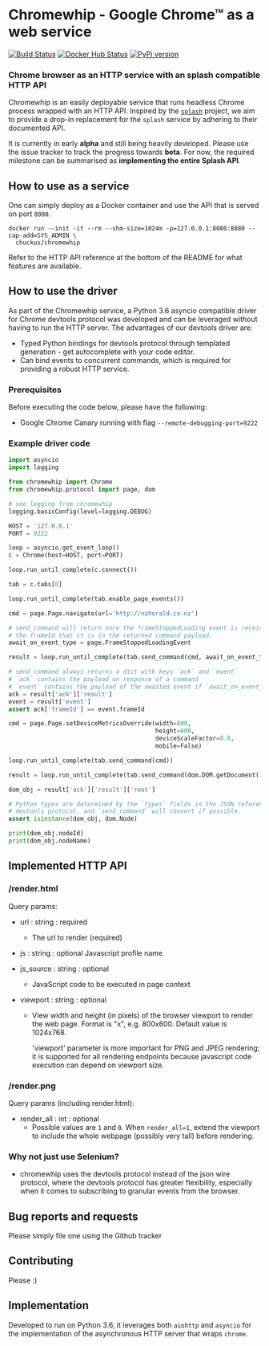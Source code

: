 # Chromewhip - Google Chrome™ as a web service

[![Build Status](https://travis-ci.org/chuckus/chromewhip.svg?branch=master)](https://travis-ci.org/chuckus/chromewhip)
[![Docker Hub Status](https://img.shields.io/docker/build/chuckus/chromewhip.svg)](https://img.shields.io/docker/build/chuckus/chromewhip.svg)
[![PyPi version](https://img.shields.io/pypi/v/chromewhip.svg)](https://img.shields.io/pypi/v/chromewhip.svg)


### Chrome browser as an HTTP service with an splash compatible HTTP API

Chromewhip is an easily deployable service that runs headless Chrome process 
wrapped with an HTTP API. Inspired by the [`splash`](https://github.com/scrapinghub/splash) 
project, we aim to provide a drop-in replacement for the `splash` service by adhering to their documented API.

It is currently in early **alpha** and still being heavily developed. Please use the issue tracker 
to track the progress towards **beta**. For now, the required milestone can be summarised as 
**implementing the entire Splash API**.

## How to use as a service

One can simply deploy as a Docker container and use the API that is served on port `8080`.

```
docker run --init -it --rm --shm-size=1024m -p=127.0.0.1:8080:8080 --cap-add=SYS_ADMIN \
  chuckus/chromewhip
```

Refer to the HTTP API reference at the bottom of the README for what features are available.

## How to use the driver

As part of the Chromewhip service, a Python 3.6 asyncio compatible driver for Chrome devtools protocol was 
developed and can be leveraged without having to run the HTTP server. The advantages of 
our devtools driver are:

* Typed Python bindings for devtools protocol through templated generation - get autocomplete with your code editor.
* Can bind events to concurrent commands, which is required for providing a robust HTTP service.

### Prerequisites

Before executing the code below, please have the following:

* Google Chrome Canary running with flag `--remote-debugging-port=9222`

### Example driver code

```python
import asyncio
import logging

from chromewhip import Chrome
from chromewhip.protocol import page, dom

# see logging from chromewhip
logging.basicConfig(level=logging.DEBUG)

HOST = '127.0.0.1'
PORT = 9222

loop = asyncio.get_event_loop()
c = Chrome(host=HOST, port=PORT)

loop.run_until_complete(c.connect())

tab = c.tabs[0]

loop.run_until_complete(tab.enable_page_events())

cmd = page.Page.navigate(url='http://nzherald.co.nz')

# send_command will return once the frameStoppedLoading event is received THAT matches
# the frameId that it is in the returned command payload.
await_on_event_type = page.FrameStoppedLoadingEvent

result = loop.run_until_complete(tab.send_command(cmd, await_on_event_type=await_on_event_type))

# send_command always returns a dict with keys `ack` and `event`
# `ack` contains the payload on response of a command
# `event` contains the payload of the awaited event if `await_on_event_type` is provided
ack = result['ack']['result']
event = result['event']
assert ack['frameId'] == event.frameId

cmd = page.Page.setDeviceMetricsOverride(width=800,
                                         height=600,
                                         deviceScaleFactor=0.0,
                                         mobile=False)

loop.run_until_complete(tab.send_command(cmd))

result = loop.run_until_complete(tab.send_command(dom.DOM.getDocument()))

dom_obj = result['ack']['result']['root']

# Python types are determined by the `types` fields in the JSON reference for the
# devtools protocol, and `send_command` will convert if possible.
assert isinstance(dom_obj, dom.Node)

print(dom_obj.nodeId)
print(dom_obj.nodeName)
```



## Implemented HTTP API

### /render.html

Query params:

* url : string : required
  * The url to render (required)

* js : string : optional
  Javascript profile name.
  
* js_source : string : optional
   * JavaScript code to be executed in page context

* viewport : string : optional
  * View width and height (in pixels) of the browser viewport to render the web
    page. Format is "<width>x<height>", e.g. 800x600.  Default value is 1024x768.

    'viewport' parameter is more important for PNG and JPEG rendering; it is supported for
    all rendering endpoints because javascript code execution can depend on
    viewport size. 
 
### /render.png

Query params (including render.html):

* render_all : int : optional
  * Possible values are `1` and `0`.  When `render_all=1`, extend the
    viewport to include the whole webpage (possibly very tall) before rendering.
   
### Why not just use Selenium?
* chromewhip uses the devtools protocol instead of the json wire protocol, where the devtools protocol has 
greater flexibility, especially when it comes to subscribing to granular events from the browser.

## Bug reports and requests
Please simply file one using the Github tracker

## Contributing
Please :)

## Implementation

Developed to run on Python 3.6, it leverages both `aiohttp` and `asyncio` for the implementation of the 
asynchronous HTTP server that wraps `chrome`.

 
